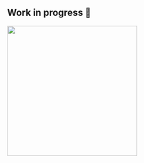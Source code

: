 
<h2>Work in progress 🚧</h2>
<img src="https://github.com/user-attachments/assets/cc523f4b-3a44-4bac-ad66-9bc5921b2840" style="width: 300px"  />



